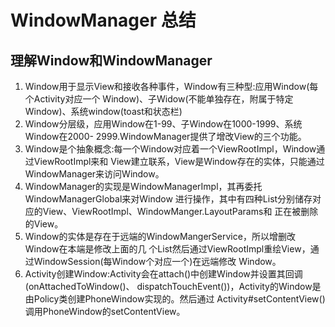 # WindowManager 总结

## 理解Window和WindowManager

1. Window用于显示View和接收各种事件，Window有三种型:应用Window(每个Activity对应一个 Window)、子Widow(不能单独存在，附属于特定Window)、系统window(toast和状态栏)
2. Window分层级，应用Window在1-99、子Window在1000-1999、系统Window在2000- 2999.WindowManager提供了增改View的三个功能。
3. Window是个抽象概念:每一个Window对应着一个ViewRootImpl，Window通过ViewRootImpl来和 View建立联系，View是Window存在的实体，只能通过WindowManager来访问Window。
4. WindowManager的实现是WindowManagerImpl，其再委托WindowManagerGlobal来对Window 进行操作，其中有四种List分别储存对应的View、ViewRootImpl、WindowManger.LayoutParams和 正在被删除的View。
5. Window的实体是存在于远端的WindowMangerService，所以增删改Window在本端是修改上面的几 个List然后通过ViewRootImpl重绘View，通过WindowSession(每Window个对应一个)在远端修改 Window。
6. Activity创建Window:Activity会在attach()中创建Window并设置其回调(onAttachedToWindow()、 dispatchTouchEvent())，Activity的Window是由Policy类创建PhoneWindow实现的。然后通过 Activity#setContentView()调用PhoneWindow的setContentView。